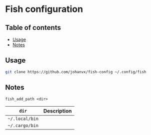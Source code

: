 # Fish configuration

## Table of contents

- [Usage](#usage)
- [Notes](#notes)

## Usage

```bash
git clone https://github.com/johanvx/fish-config ~/.config/fish
```

## Notes

```
fish_add_path <dir>
```

| `dir`          | Description |
| -------------- | ----------- |
| `~/.local/bin` |             |
| `~/.cargo/bin` |             |

